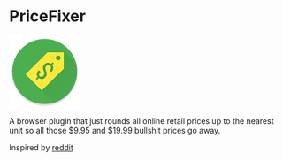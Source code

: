 # PriceFixer
<img src="icons/icon128.png">

A browser plugin that just rounds all online retail prices up to the nearest unit so all those $9.95 and $19.99 bullshit prices go away.

Inspired by [reddit](https://www.reddit.com/r/SomebodyMakeThis/comments/3q1k6q/smt_a_browser_plugin_that_just_rounds_all_online/)

